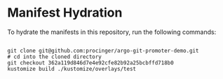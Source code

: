 
# Manifest Hydration

To hydrate the manifests in this repository, run the following commands:

```shell

git clone git@github.com:procinger/argo-git-promoter-demo.git
# cd into the cloned directory
git checkout 362a119d846d7e4e92cfe82b92a25bcbffd718b0
kustomize build ./kustomize/overlays/test
```